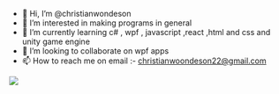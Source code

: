 - 👋 Hi, I’m @christianwondeson
- 👀 I’m interested in making programs in general
- 🌱 I’m currently learning c# , wpf , javascript ,react ,html and css and unity game engine
- 💞️ I’m looking to collaborate on wpf apps
- 📫 How to reach me on email :- christianwoondeson22@gmail.com
  
 <img src="https://christianwondeson.githubusercontent.com/046445cee90086fb35923e23349802a1a0871fc711848eb777daa13235d28026/68747470733a2f2f6769746875622d726561646d652d73746174732e76657263656c2e6170702f6170693f757365726e616d653d69616d706177616e262673686f775f69636f6e733d74727565267469746c655f636f6c6f723d6666666666662669636f6e5f636f6c6f723d62623261636626746578745f636f6c6f723d6461663764632662675f636f6c6f723d313531353135"/>
<!---
christianwondeson/christianwondeson is a ✨ special ✨ repository because its `README.md` (this file) appears on your GitHub profile.
You can click the Preview link to take a look at your changes.
--->
